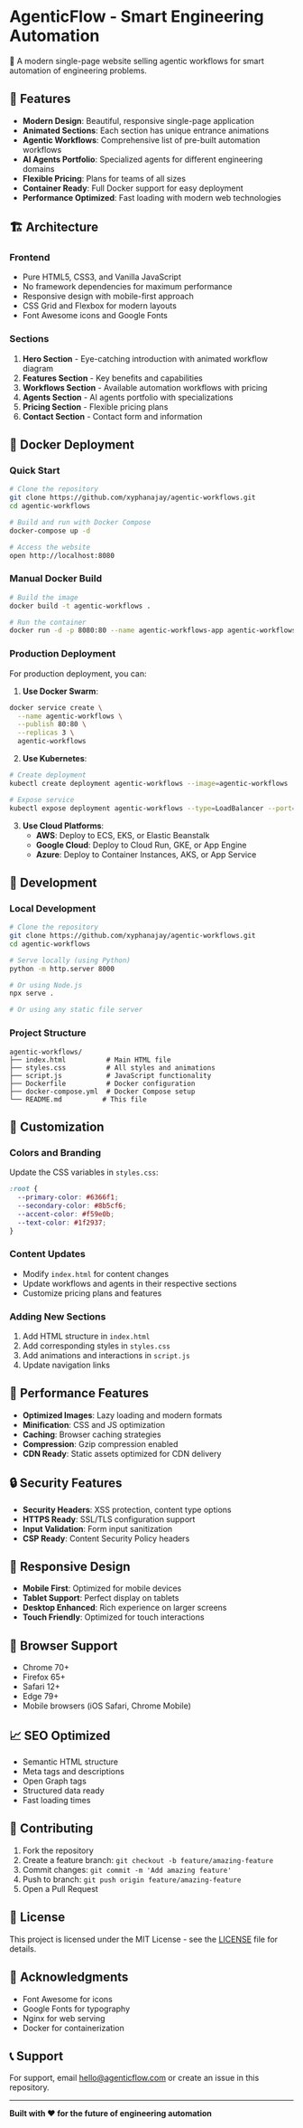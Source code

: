 # AgenticFlow - Smart Engineering Automation

🤖 A modern single-page website selling agentic workflows for smart automation of engineering problems.

## 🚀 Features

- **Modern Design**: Beautiful, responsive single-page application
- **Animated Sections**: Each section has unique entrance animations
- **Agentic Workflows**: Comprehensive list of pre-built automation workflows
- **AI Agents Portfolio**: Specialized agents for different engineering domains
- **Flexible Pricing**: Plans for teams of all sizes
- **Container Ready**: Full Docker support for easy deployment
- **Performance Optimized**: Fast loading with modern web technologies

## 🏗️ Architecture

### Frontend
- Pure HTML5, CSS3, and Vanilla JavaScript
- No framework dependencies for maximum performance
- Responsive design with mobile-first approach
- CSS Grid and Flexbox for modern layouts
- Font Awesome icons and Google Fonts

### Sections
1. **Hero Section** - Eye-catching introduction with animated workflow diagram
2. **Features Section** - Key benefits and capabilities
3. **Workflows Section** - Available automation workflows with pricing
4. **Agents Section** - AI agents portfolio with specializations
5. **Pricing Section** - Flexible pricing plans
6. **Contact Section** - Contact form and information

## 🐳 Docker Deployment

### Quick Start

```bash
# Clone the repository
git clone https://github.com/xyphanajay/agentic-workflows.git
cd agentic-workflows

# Build and run with Docker Compose
docker-compose up -d

# Access the website
open http://localhost:8080
```

### Manual Docker Build

```bash
# Build the image
docker build -t agentic-workflows .

# Run the container
docker run -d -p 8080:80 --name agentic-workflows-app agentic-workflows
```

### Production Deployment

For production deployment, you can:

1. **Use Docker Swarm**:
```bash
docker service create \
  --name agentic-workflows \
  --publish 80:80 \
  --replicas 3 \
  agentic-workflows
```

2. **Use Kubernetes**:
```bash
# Create deployment
kubectl create deployment agentic-workflows --image=agentic-workflows

# Expose service
kubectl expose deployment agentic-workflows --type=LoadBalancer --port=80
```

3. **Use Cloud Platforms**:
   - **AWS**: Deploy to ECS, EKS, or Elastic Beanstalk
   - **Google Cloud**: Deploy to Cloud Run, GKE, or App Engine
   - **Azure**: Deploy to Container Instances, AKS, or App Service

## 🔧 Development

### Local Development

```bash
# Clone the repository
git clone https://github.com/xyphanajay/agentic-workflows.git
cd agentic-workflows

# Serve locally (using Python)
python -m http.server 8000

# Or using Node.js
npx serve .

# Or using any static file server
```

### Project Structure

```
agentic-workflows/
├── index.html          # Main HTML file
├── styles.css          # All styles and animations
├── script.js           # JavaScript functionality
├── Dockerfile          # Docker configuration
├── docker-compose.yml  # Docker Compose setup
└── README.md          # This file
```

## 🎨 Customization

### Colors and Branding
Update the CSS variables in `styles.css`:

```css
:root {
  --primary-color: #6366f1;
  --secondary-color: #8b5cf6;
  --accent-color: #f59e0b;
  --text-color: #1f2937;
}
```

### Content Updates
- Modify `index.html` for content changes
- Update workflows and agents in their respective sections
- Customize pricing plans and features

### Adding New Sections
1. Add HTML structure in `index.html`
2. Add corresponding styles in `styles.css`
3. Add animations and interactions in `script.js`
4. Update navigation links

## 🚀 Performance Features

- **Optimized Images**: Lazy loading and modern formats
- **Minification**: CSS and JS optimization
- **Caching**: Browser caching strategies
- **Compression**: Gzip compression enabled
- **CDN Ready**: Static assets optimized for CDN delivery

## 🔒 Security Features

- **Security Headers**: XSS protection, content type options
- **HTTPS Ready**: SSL/TLS configuration support
- **Input Validation**: Form input sanitization
- **CSP Ready**: Content Security Policy headers

## 📱 Responsive Design

- **Mobile First**: Optimized for mobile devices
- **Tablet Support**: Perfect display on tablets
- **Desktop Enhanced**: Rich experience on larger screens
- **Touch Friendly**: Optimized for touch interactions

## 🔧 Browser Support

- Chrome 70+
- Firefox 65+
- Safari 12+
- Edge 79+
- Mobile browsers (iOS Safari, Chrome Mobile)

## 📈 SEO Optimized

- Semantic HTML structure
- Meta tags and descriptions
- Open Graph tags
- Structured data ready
- Fast loading times

## 🤝 Contributing

1. Fork the repository
2. Create a feature branch: `git checkout -b feature/amazing-feature`
3. Commit changes: `git commit -m 'Add amazing feature'`
4. Push to branch: `git push origin feature/amazing-feature`
5. Open a Pull Request

## 📄 License

This project is licensed under the MIT License - see the [LICENSE](LICENSE) file for details.

## 🙏 Acknowledgments

- Font Awesome for icons
- Google Fonts for typography
- Nginx for web serving
- Docker for containerization

## 📞 Support

For support, email hello@agenticflow.com or create an issue in this repository.

---

**Built with ❤️ for the future of engineering automation**